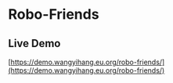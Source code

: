 # Robo-Friends

## Live Demo

[https://demo.wangyihang.eu.org/robo-friends/](https://demo.wangyihang.eu.org/robo-friends/)

